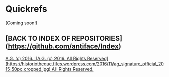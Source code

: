 # Quickrefs

(Coming soon!)

## [BACK TO INDEX OF REPOSITORIES] (https://github.com/antiface/Index)

[A.G. (c) 2016. ![A.G. (c) 2016. All Rights Reserved]
(https://historiotheque.files.wordpress.com/2016/11/ag_signature_official_2015_50px_cropped.jpg) All Rights Reserved.](http://alexgagnon.com)
